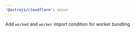 ```yaml
---
'@astrojs/cloudflare': minor
---
```


Add `worked` and `worker` import condition for worker bundling
